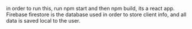 in order to run this, run npm start and then npm build, its a react app. Firebase firestore is the database used in order to store client info, and all data is saved local to the user.
